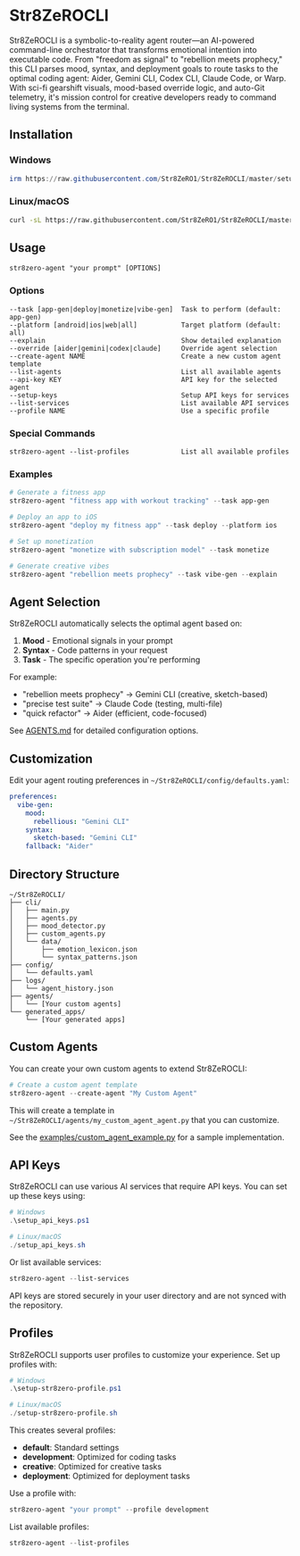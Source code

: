 # Str8ZeROCLI

Str8ZeROCLI is a symbolic-to-reality agent router—an AI-powered command-line orchestrator that transforms emotional intention into executable code. From "freedom as signal" to "rebellion meets prophecy," this CLI parses mood, syntax, and deployment goals to route tasks to the optimal coding agent: Aider, Gemini CLI, Codex CLI, Claude Code, or Warp. With sci-fi gearshift visuals, mood-based override logic, and auto-Git telemetry, it's mission control for creative developers ready to command living systems from the terminal.

## Installation

### Windows
```powershell
irm https://raw.githubusercontent.com/Str8ZeRO1/Str8ZeROCLI/master/setup-str8zero.ps1 | iex
```

### Linux/macOS
```bash
curl -sL https://raw.githubusercontent.com/Str8ZeRO1/Str8ZeROCLI/master/install.sh | bash
```

## Usage

```
str8zero-agent "your prompt" [OPTIONS]
```

### Options

```
--task [app-gen|deploy|monetize|vibe-gen]  Task to perform (default: app-gen)
--platform [android|ios|web|all]           Target platform (default: all)
--explain                                  Show detailed explanation
--override [aider|gemini|codex|claude]     Override agent selection
--create-agent NAME                        Create a new custom agent template
--list-agents                              List all available agents
--api-key KEY                              API key for the selected agent
--setup-keys                               Setup API keys for services
--list-services                            List available API services
--profile NAME                             Use a specific profile
```

### Special Commands

```
str8zero-agent --list-profiles             List all available profiles
```

### Examples

```powershell
# Generate a fitness app
str8zero-agent "fitness app with workout tracking" --task app-gen

# Deploy an app to iOS
str8zero-agent "deploy my fitness app" --task deploy --platform ios

# Set up monetization
str8zero-agent "monetize with subscription model" --task monetize

# Generate creative vibes
str8zero-agent "rebellion meets prophecy" --task vibe-gen --explain
```

## Agent Selection

Str8ZeROCLI automatically selects the optimal agent based on:

1. **Mood** - Emotional signals in your prompt
2. **Syntax** - Code patterns in your request
3. **Task** - The specific operation you're performing

For example:
- "rebellion meets prophecy" → Gemini CLI (creative, sketch-based)
- "precise test suite" → Claude Code (testing, multi-file)
- "quick refactor" → Aider (efficient, code-focused)

See [AGENTS.md](AGENTS.md) for detailed configuration options.

## Customization

Edit your agent routing preferences in `~/Str8ZeROCLI/config/defaults.yaml`:

```yaml
preferences:
  vibe-gen:
    mood:
      rebellious: "Gemini CLI"
    syntax:
      sketch-based: "Gemini CLI"
    fallback: "Aider"
```

## Directory Structure

```
~/Str8ZeROCLI/
├── cli/
│   ├── main.py
│   ├── agents.py
│   ├── mood_detector.py
│   ├── custom_agents.py
│   └── data/
│       ├── emotion_lexicon.json
│       └── syntax_patterns.json
├── config/
│   └── defaults.yaml
├── logs/
│   └── agent_history.json
├── agents/
│   └── [Your custom agents]
└── generated_apps/
    └── [Your generated apps]
```

## Custom Agents

You can create your own custom agents to extend Str8ZeROCLI:

```powershell
# Create a custom agent template
str8zero-agent --create-agent "My Custom Agent"
```

This will create a template in `~/Str8ZeROCLI/agents/my_custom_agent_agent.py` that you can customize.

See the [examples/custom_agent_example.py](examples/custom_agent_example.py) for a sample implementation.

## API Keys

Str8ZeROCLI can use various AI services that require API keys. You can set up these keys using:

```powershell
# Windows
.\setup_api_keys.ps1

# Linux/macOS
./setup_api_keys.sh
```

Or list available services:

```powershell
str8zero-agent --list-services
```

API keys are stored securely in your user directory and are not synced with the repository.

## Profiles

Str8ZeROCLI supports user profiles to customize your experience. Set up profiles with:

```powershell
# Windows
.\setup-str8zero-profile.ps1

# Linux/macOS
./setup-str8zero-profile.sh
```

This creates several profiles:
- **default**: Standard settings
- **development**: Optimized for coding tasks
- **creative**: Optimized for creative tasks
- **deployment**: Optimized for deployment tasks

Use a profile with:

```powershell
str8zero-agent "your prompt" --profile development
```

List available profiles:

```powershell
str8zero-agent --list-profiles
```